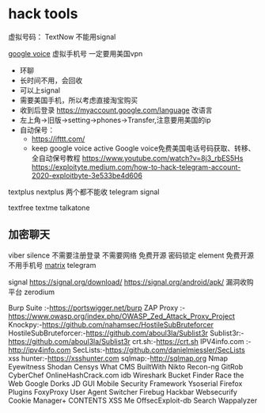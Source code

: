 # hack tools

虚拟号码：
TextNow
  不能用signal

[google voice](https://voice.google.com/) 虚拟手机号
  一定要用美国vpn
  + 环聊
  + 长时间不用，会回收
  + 可以上signal
  + 需要美国手机，所以考虑直接淘宝购买
  + 收到后登录 https://myaccount.google.com/language 改语言
  + 左上角->旧版->setting->phones->Transfer,注意要用美国的ip
  + 自动保号：
    + https://ifttt.com/
    + keep google voice active
Google voice免费美国电话号码获取、转移、全自动保号教程
https://www.youtube.com/watch?v=8j3_rbES5Hs
https://exploityte.medium.com/how-to-hack-telegram-account-2020-exploitbyte-3e533be4d606

textplus
nextplus
  两个都不能收 telegram signal

textfree
textme
talkatone

## 加密聊天

viber
silence
  不需要注册登录
  不需要网络
  免费开源
  密码锁定
element
  免费开源
  不用手机号
[matrix](https://matrix.org/docs/projects/bridge/mautrix-telegram)
telegram
  

signal
https://signal.org/download/
  https://signal.org/android/apk/
漏洞收购平台 zerodium

Burp Suite :-https://portswigger.net/burp
ZAP Proxy :-https://www.owasp.org/index.php/OWASP_Zed_Attack_Proxy_Project
Knockpy:-https://github.com/nahamsec/HostileSubBruteforcer
HostileSubBruteforcer:-https://github.com/aboul3la/Sublist3r
Sublist3r:-https://github.com/aboul3la/Sublist3r
crt.sh:-https://crt.sh
IPV4info.com :-http://ipv4info.com
SecLists:-https://github.com/danielmiessler/SecLists
xss hunter:-https://xsshunter.com
sqlmap:-http://sqlmap.org 
Nmap 
Eyewitness 
Shodan 
Censys
 What CMS 
BuiltWith 
Nikto 
Recon-ng 
GitRob 
CyberChef 
OnlineHashCrack.com 
idb 
Wireshark 
Bucket Finder 
Race the Web 
Google Dorks 
JD GUI 
Mobile Security Framework Ysoserial 
Firefox Plugins 
FoxyProxy 
User Agent Switcher 
Firebug 
Hackbar 
Websecurify 
Cookie Manager+ CONTENTS XSS Me 
OffsecExploit-db Search 
Wappalyzer